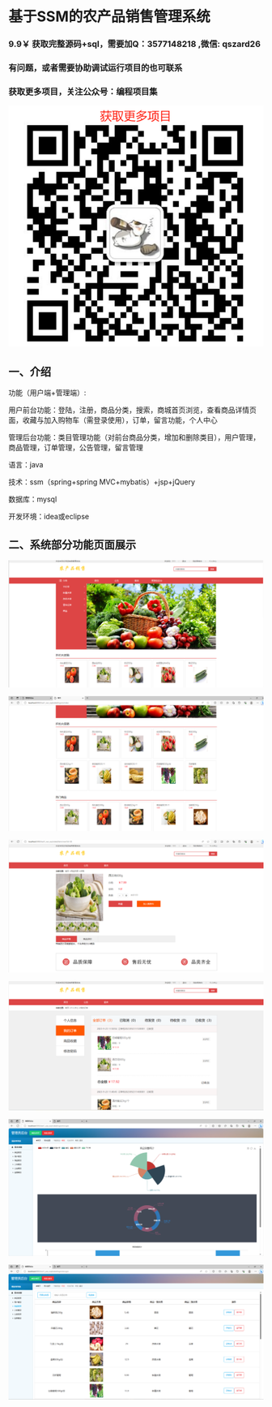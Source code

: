 # 基于SSM的农产品销售管理系统

### 9.9￥ 获取完整源码+sql，需要加Q：3577148218 ,微信: qszard26
### 有问题，或者需要协助调试运行项目的也可联系
### 获取更多项目，关注公众号：编程项目集

![img_1.png](img_1.png)

## 一、介绍


功能（用户端+管理端）:

用户前台功能：登陆，注册，商品分类，搜索，商城首页浏览，查看商品详情页面，收藏与加入购物车（需登录使用），订单，留言功能，个人中心

管理后台功能：类目管理功能（对前台商品分类，增加和删除类目），用户管理，商品管理，订单管理，公告管理，留言管理

语言：java

技术：ssm（spring+spring MVC+mybatis）+jsp+jQuery

数据库：mysql

开发环境：idea或eclipse

## 二、系统部分功能页面展示

![img.png](imgs/img.png)

![img_1.png](imgs/img_1.png)

![img_2.png](imgs/img_2.png)

![img_3.png](imgs/img_3.png)

![img_4.png](imgs/img_4.png)

![img_5.png](imgs/img_5.png)
